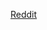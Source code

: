[Reddit](https://www.reddit.com/r/dogecoin/comments/l7d7xg/silence_wench_i_just_want_to_be_happy_in_the_moon/)

